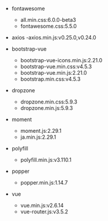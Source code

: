 - fontawesome
   - all.min.css:6.0.0-beta3
   - fontawesome.css:5.5.0

- axios
   -axios.min.js:v0.25.0,v0.24.0

- bootstrap-vue
   - bootstrap-vue-icons.min.js:2.21.0
   - bootstrap-vue.min.css:v4.5.3
   - bootstrap-vue.min.js:2.21.0
   - bootstrap.min.css:v4.5.3

- dropzone
   - dropzone.min.css:5.9.3
   - dropzone.min.js:5.9.3

- moment
   - moment.js:2.29.1
   - ja.min.js:2.29.1

- polyfill
   - polyfill.min.js:v3.110.1

- popper
   - popper.min.js:1.14.7

- vue
   - vue.min.js:v2.6.14
   - vue-router.js:v3.5.2